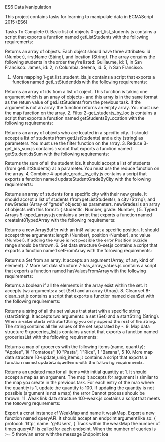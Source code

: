 ES6 Data Manipulation

This project contains tasks for learning to manipulate data in ECMAScript 2015 (ES6)

Tasks To Complete
 0. Basic list of objects
0-get_list_students.js contains a script that exports a function named getListStudents with the following requirements:

Returns an array of objects.
Each object should have three attributes: id (Number), firstName (String), and location (String).
The array contains the following students in the order they're listed:
Guillaume, id: 1, in San Francisco.
James, id: 2, in Columbia.
Serena, id: 5, in San Francisco.
 1. More mapping
1-get_list_student_ids.js contains a script that exports a function named getListStudentIds with the following requirements:

Returns an array of ids from a list of object.
This function is taking one argument which is an array of objects - and this array is in the same format as the return value of getListStudents from the previous task.
If the argument is not an array, the function returns an empty array.
You must use the map function on the array.
 2. Filter
2-get_students_by_loc.js contains a script that exports a function named getStudentsByLocation with the following requirements:

Returns an array of objects who are located in a specific city.
It should accept a list of students (from getListStudents) and a city (string) as parameters.
You must use the filter function on the array.
 3. Reduce
3-get_ids_sum.js contains a script that exports a function named getStudentIdsSum with the following requirements:

Returns the sum of all the student ids.
It should accept a list of students (from getListStudents) as a parameter.
You must use the reduce function on the array.
 4. Combine
4-update_grade_by_city.js contains a script that exports a function named updateStudentGradeByCity with the following requirements:

Returns an array of students for a specific city with their new grade.
It should accept a list of students (from getListStudents), a city (String), and newGrades (Array of “grade” objects) as parameters.
newGrades is an array of objects with this format:
{
  studentId: Number,
  grade: Number,
}
 5. Typed Arrays
5-typed_arrays.js contains a script that exports a function named createInt8TypedArray with the following requirements:

Returns a new ArrayBuffer with an Int8 value at a specific position.
It should accept three arguments: length (Number), position (Number), and value (Number).
If adding the value is not possible the error Position outside range should be thrown.
 6. Set data structure
6-set.js contains a script that exports a function named setFromArray with the following requirements:

Returns a Set from an array.
It accepts an argument (Array, of any kind of element).
 7. More set data structure
7-has_array_values.js contains a script that exports a function named hasValuesFromArray with the following requirements:

Returns a boolean if all the elements in the array exist within the set.
It accepts two arguments: a set (Set) and an array (Array).
 8. Clean set
8-clean_set.js contains a script that exports a function named cleanSet with the following requirements:

Returns a string of all the set values that start with a specific string (startString).
It accepts two arguments: a set (Set) and a startString (String).
When a value starts with startString you only append the rest of the string. The string contains all the values of the set separated by -.
 9. Map data structure
9-groceries_list.js contains a script that exports a function named groceriesList with the following requirements:

Returns a map of groceries with the following items (name, quantity):
"Apples", 10
"Tomatoes", 10
"Pasta", 1
"Rice", 1
"Banana", 5
 10. More map data structure
10-update_uniq_items.js contains a script that exports a function named updateUniqueItems with the following requirements:

Returns an updated map for all items with initial quantity at 1.
It should accept a map as an argument. The map it accepts for argument is similar to the map you create in the previous task.
For each entry of the map where the quantity is 1, update the quantity to 100. If updating the quantity is not possible (argument is not a map) the error Cannot process should be thrown.
 11. Weak link data structure
100-weak.js contains a script that meets the following requirements:

Export a const instance of WeakMap and name it weakMap.
Export a new function named queryAPI. It should accept an endpoint argument like so:
{
  protocol: 'http',
  name: 'getUsers',
}
Track within the weakMap the number of times queryAPI is called for each endpoint.
When the number of queries is >= 5 throw an error with the message Endpoint loa
